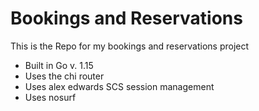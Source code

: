 # Bookings and Reservations

This is the Repo for my bookings and reservations project

- Built in Go v. 1.15
- Uses the chi router
- Uses alex edwards SCS session management
- Uses nosurf
